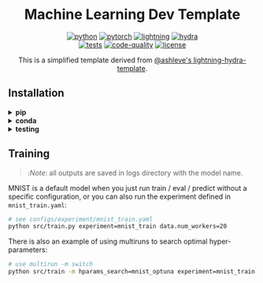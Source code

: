 <div align="center">

# Machine Learning Dev Template

[![python](https://img.shields.io/badge/-Python_3.11-blue?logo=python&logoColor=white)](https://github.com/pre-commit/pre-commit)
[![pytorch](https://img.shields.io/badge/PyTorch_2.0+-ee4c2c?logo=pytorch&logoColor=white)](https://pytorch.org/get-started/locally/)
[![lightning](https://img.shields.io/badge/-Lightning_2.0+-792ee5?logo=pytorchlightning&logoColor=white)](https://pytorchlightning.ai/)
[![hydra](https://img.shields.io/badge/Config-Hydra_1.3-89b8cd)](https://hydra.cc/)<br>
[![tests](https://github.com/avansp/mldev/actions/workflows/test.yml/badge.svg)](https://github.com/avansp/mldev/actions/workflows/test.yml)
[![code-quality](https://github.com/avansp/mldev/actions/workflows/code-quality-main.yaml/badge.svg)](https://github.com/avansp/mldev/actions/workflows/code-quality-main.yaml)
[![license](https://img.shields.io/badge/License-MIT-green.svg?labelColor=gray)](https://github.com/avansp/dl-repro#license)

This is a simplified template derived from [@ashleve's lightning-hydra-template](/data/apps/miniconda3/condabin/conda).

</div>

## Installation

<details>
<summary><b>pip</b></summary>

```bash
# clone project
git clone https://github.com/avansp/mldev.git
cd mldev

# create conda environment
conda create -n mldev python=3.9
conda activate mldev

# install pytorch according to instructions
# https://pytorch.org/get-started/

# install requirements
pip install -r requirements.txt
```

</details>

<details>
<summary><b>conda</b></summary>

```bash
# clone project
git clone https://github.com/avansp/mldev.git
cd mldev

# create conda environment and install dependencies
conda env create -f environment.yaml -n mldev

# activate conda environment
conda activate mldev
```

</details>

<details>
<summary><b>testing</b></summary>

```bash
# run all tests
pytest

# run tests from specific file
pytest tests/test_train.py

# run all tests except the ones marked as slow
pytest -k "not slow"
```

</details>

## Training

> :*Note*: all outputs are saved in logs directory with the model name.

MNIST is a default model when you just run train / eval / predict without a specific configuration, or
you can also run the experiment defined in `mnist_train.yaml`:

```bash
# see configs/experiment/mnist_train.yaml
python src/train.py experiment=mnist_train data.num_workers=20
```

There is also an example of using multiruns to search optimal hyper-parameters:

```bash
# use multirun -m switch
python src/train -m hparams_search=mnist_optuna experiment=mnist_train data.num_workers=20
```

